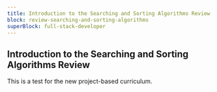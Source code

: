 ```yaml
---
title: Introduction to the Searching and Sorting Algorithms Review
block: review-searching-and-sorting-algorithms
superBlock: full-stack-developer
---
```


## Introduction to the Searching and Sorting Algorithms Review

This is a test for the new project-based curriculum.
